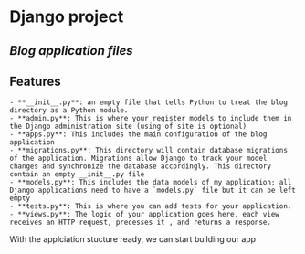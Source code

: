 # Django project
## _Blog application files_
## Features
    - **__init__.py**: an empty file that tells Python to treat the blog directory as a Python module.
    - **admin.py**: This is where your register models to include them in the Django administration site (using of site is optional)
    - **apps.py**: This includes the main configuration of the blog application
    - **migrations.py**: This directory will contain database migrations of the application. Migrations allow Django to track your model changes and synchronize the database accordingly. This directory contain an empty __init__.py file
    - **models.py**: This includes the data models of my application; all Django applications need to have a `models.py` file but it can be left empty
    - **tests.py**: This is where you can add tests for your application.
    - **views.py**: The logic of your application goes here, each view receives an HTTP request, precesses it , and returns a response.
With the applciation stucture ready, we can start building our app